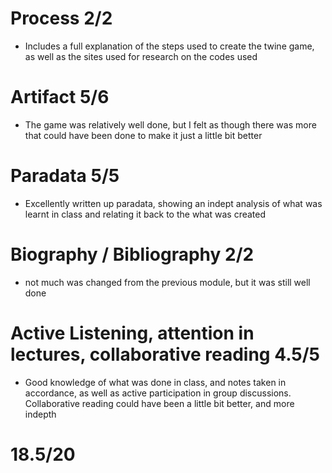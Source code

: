 # Process 2/2
- Includes a full explanation of the steps used to create the twine game, as well as the sites used for research on the codes used
# Artifact 5/6
- The game was relatively well done, but I felt as though there was more that could have been done to make it just a little bit better 
# Paradata 5/5
- Excellently written up paradata, showing an indept analysis of what was learnt in class and relating it back to the what was created
# Biography / Bibliography 2/2
- not much was changed from the previous module, but it was still well done
# Active Listening, attention in lectures, collaborative reading 4.5/5
- Good knowledge of what was done in class, and notes taken in accordance, as well as active participation in group discussions. Collaborative reading could have been a little bit better, and more indepth

# 18.5/20
